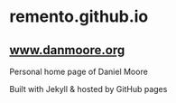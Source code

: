 # remento.github.io
## www.danmoore.org

Personal home page of Daniel Moore 

Built with Jekyll & hosted by GitHub pages

